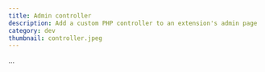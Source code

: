 ```yaml
---
title: Admin controller
description: Add a custom PHP controller to an extension's admin page
category: dev
thumbnail: controller.jpeg
---
```


...
